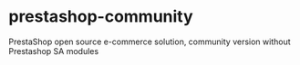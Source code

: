 # prestashop-community
PrestaShop open source e-commerce solution, community version without Prestashop SA modules
